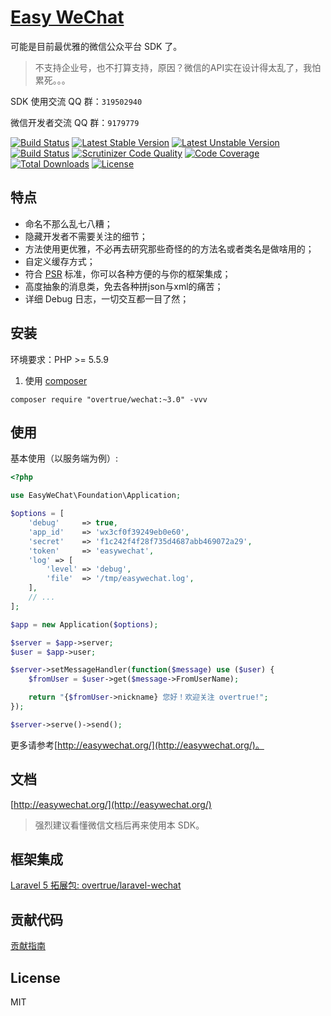 # [Easy WeChat](http://easywechat.org)

可能是目前最优雅的微信公众平台 SDK 了。

> 不支持企业号，也不打算支持，原因？微信的API实在设计得太乱了，我怕累死。。。

SDK 使用交流 QQ 群：`319502940`

微信开发者交流 QQ 群：`9179779`

[![Build Status](https://travis-ci.org/overtrue/wechat.svg?branch=master)](https://travis-ci.org/overtrue/wechat)
[![Latest Stable Version](https://poser.pugx.org/overtrue/wechat/v/stable.svg)](https://packagist.org/packages/overtrue/wechat)
[![Latest Unstable Version](https://poser.pugx.org/overtrue/wechat/v/unstable.svg)](https://packagist.org/packages/overtrue/wechat)
[![Build Status](https://scrutinizer-ci.com/g/overtrue/wechat/badges/build.png?b=master)](https://scrutinizer-ci.com/g/overtrue/wechat/build-status/master)
[![Scrutinizer Code Quality](https://scrutinizer-ci.com/g/overtrue/wechat/badges/quality-score.png?b=master)](https://scrutinizer-ci.com/g/overtrue/wechat/?branch=master)
[![Code Coverage](https://scrutinizer-ci.com/g/overtrue/wechat/badges/coverage.png?b=master)](https://scrutinizer-ci.com/g/overtrue/wechat/?branch=master)
[![Total Downloads](https://poser.pugx.org/overtrue/wechat/downloads)](https://packagist.org/packages/overtrue/wechat)
[![License](https://poser.pugx.org/overtrue/wechat/license)](https://packagist.org/packages/overtrue/wechat)

## 特点

 - 命名不那么乱七八糟；
 - 隐藏开发者不需要关注的细节；
 - 方法使用更优雅，不必再去研究那些奇怪的的方法名或者类名是做啥用的；
 - 自定义缓存方式；
 - 符合 [PSR](https://github.com/php-fig/fig-standards) 标准，你可以各种方便的与你的框架集成；
 - 高度抽象的消息类，免去各种拼json与xml的痛苦；
 - 详细 Debug 日志，一切交互都一目了然；

## 安装

环境要求：PHP >= 5.5.9

1. 使用 [composer](https://getcomposer.org/)

  ```shell
  composer require "overtrue/wechat:~3.0" -vvv
  ```

## 使用

基本使用（以服务端为例）:

```php
<?php

use EasyWeChat\Foundation\Application;

$options = [
    'debug'     => true,
    'app_id'    => 'wx3cf0f39249eb0e60',
    'secret'    => 'f1c242f4f28f735d4687abb469072a29',
    'token'     => 'easywechat',
    'log' => [
        'level' => 'debug',
        'file'  => '/tmp/easywechat.log',
    ],
    // ...
];

$app = new Application($options);

$server = $app->server;
$user = $app->user;

$server->setMessageHandler(function($message) use ($user) {
    $fromUser = $user->get($message->FromUserName);

    return "{$fromUser->nickname} 您好！欢迎关注 overtrue!";
});

$server->serve()->send(); 
```

更多请参考[http://easywechat.org/](http://easywechat.org/)。

## 文档

[http://easywechat.org/](http://easywechat.org/)

> 强烈建议看懂微信文档后再来使用本 SDK。

## 框架集成

[Laravel 5 拓展包: overtrue/laravel-wechat](https://github.com/overtrue/laravel-wechat)

## 贡献代码

[贡献指南](CONTRIBUTING.md)

## License

MIT
